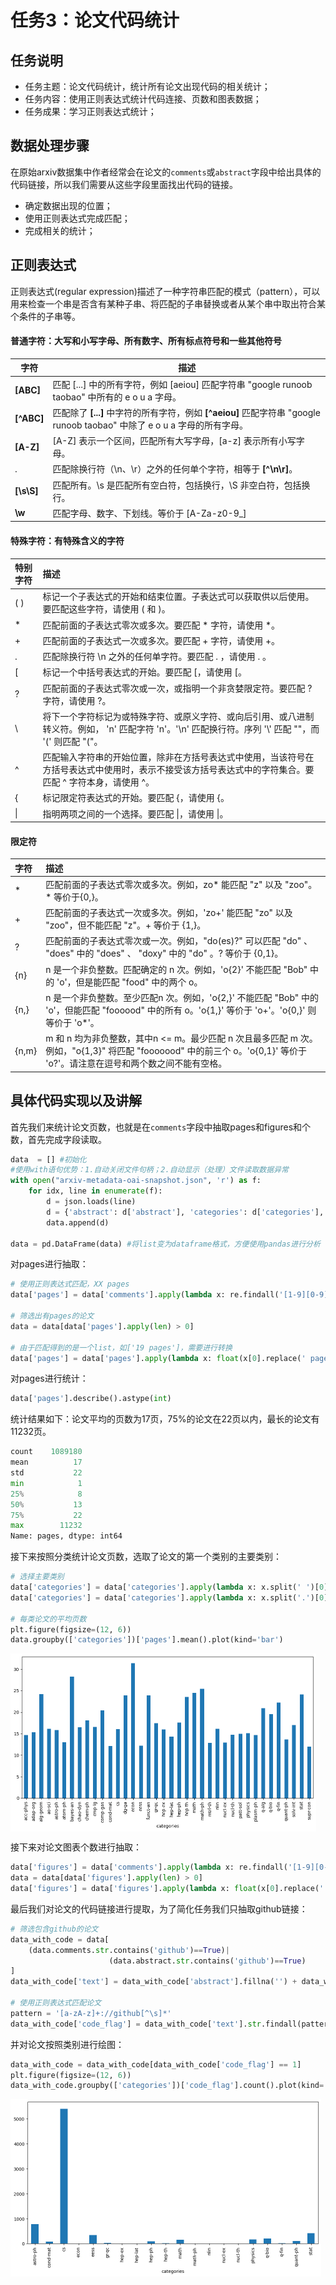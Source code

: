 # 任务3：论文代码统计

## 任务说明

- 任务主题：论文代码统计，统计所有论文出现代码的相关统计；
- 任务内容：使用正则表达式统计代码连接、页数和图表数据；
- 任务成果：学习正则表达式统计；

## 数据处理步骤

在原始arxiv数据集中作者经常会在论文的`comments`或`abstract`字段中给出具体的代码链接，所以我们需要从这些字段里面找出代码的链接。

- 确定数据出现的位置；
- 使用正则表达式完成匹配；
- 完成相关的统计；

## 正则表达式

正则表达式(regular expression)描述了一种字符串匹配的模式（pattern），可以用来检查一个串是否含有某种子串、将匹配的子串替换或者从某个串中取出符合某个条件的子串等。

#### 普通字符：大写和小写字母、所有数字、所有标点符号和一些其他符号

| 字符       | 描述                                                         |
| ---------- | ------------------------------------------------------------ |
| **[ABC]**  | 匹配 [...] 中的所有字符，例如 [aeiou] 匹配字符串 "google runoob taobao" 中所有的 e o u a 字母。 |
| **[^ABC]** | 匹配除了 **[...]** 中字符的所有字符，例如 **[^aeiou]** 匹配字符串 "google runoob taobao" 中除了 e o u a 字母的所有字母。 |
| **[A-Z]**  | [A-Z] 表示一个区间，匹配所有大写字母，[a-z] 表示所有小写字母。 |
| .          | 匹配除换行符（\n、\r）之外的任何单个字符，相等于 **[^\n\r]**。 |
| **[\s\S]** | 匹配所有。\s 是匹配所有空白符，包括换行，\S 非空白符，包括换行。 |
| **\w**     | 匹配字母、数字、下划线。等价于 [A-Za-z0-9_]                  |

#### 特殊字符：有特殊含义的字符

| 特别字符 | 描述                                                         |
| :------- | :----------------------------------------------------------- |
| ( )      | 标记一个子表达式的开始和结束位置。子表达式可以获取供以后使用。要匹配这些字符，请使用 \( 和 \)。 |
| *        | 匹配前面的子表达式零次或多次。要匹配 * 字符，请使用 \*。     |
| +        | 匹配前面的子表达式一次或多次。要匹配 + 字符，请使用 \+。     |
| .        | 匹配除换行符 \n 之外的任何单字符。要匹配 . ，请使用 \. 。    |
| [        | 标记一个中括号表达式的开始。要匹配 [，请使用 \[。            |
| ?        | 匹配前面的子表达式零次或一次，或指明一个非贪婪限定符。要匹配 ? 字符，请使用 \?。 |
| \        | 将下一个字符标记为或特殊字符、或原义字符、或向后引用、或八进制转义符。例如， 'n' 匹配字符 'n'。'\n' 匹配换行符。序列 '\\' 匹配 "\"，而 '\(' 则匹配 "("。 |
| ^        | 匹配输入字符串的开始位置，除非在方括号表达式中使用，当该符号在方括号表达式中使用时，表示不接受该方括号表达式中的字符集合。要匹配 ^ 字符本身，请使用 \^。 |
| {        | 标记限定符表达式的开始。要匹配 {，请使用 \{。                |
| \|       | 指明两项之间的一个选择。要匹配 \|，请使用 \|。               |

#### 限定符

| 字符  | 描述                                                         |
| :---- | :----------------------------------------------------------- |
| *     | 匹配前面的子表达式零次或多次。例如，zo* 能匹配 "z" 以及 "zoo"。* 等价于{0,}。 |
| +     | 匹配前面的子表达式一次或多次。例如，'zo+' 能匹配 "zo" 以及 "zoo"，但不能匹配 "z"。+ 等价于 {1,}。 |
| ?     | 匹配前面的子表达式零次或一次。例如，"do(es)?" 可以匹配 "do" 、 "does" 中的 "does" 、 "doxy" 中的 "do" 。? 等价于 {0,1}。 |
| {n}   | n 是一个非负整数。匹配确定的 n 次。例如，'o{2}' 不能匹配 "Bob" 中的 'o'，但是能匹配 "food" 中的两个 o。 |
| {n,}  | n 是一个非负整数。至少匹配n 次。例如，'o{2,}' 不能匹配 "Bob" 中的 'o'，但能匹配 "foooood" 中的所有 o。'o{1,}' 等价于 'o+'。'o{0,}' 则等价于 'o*'。 |
| {n,m} | m 和 n 均为非负整数，其中n <= m。最少匹配 n 次且最多匹配 m 次。例如，"o{1,3}" 将匹配 "fooooood" 中的前三个 o。'o{0,1}' 等价于 'o?'。请注意在逗号和两个数之间不能有空格。 |

## 具体代码实现以及讲解

首先我们来统计论文页数，也就是在`comments`字段中抽取pages和figures和个数，首先完成字段读取。

```python
data  = [] #初始化
#使用with语句优势：1.自动关闭文件句柄；2.自动显示（处理）文件读取数据异常
with open("arxiv-metadata-oai-snapshot.json", 'r') as f: 
    for idx, line in enumerate(f): 
        d = json.loads(line)
        d = {'abstract': d['abstract'], 'categories': d['categories'], 'comments': d['comments']}
        data.append(d)
        
data = pd.DataFrame(data) #将list变为dataframe格式，方便使用pandas进行分析
```

对pages进行抽取：

```python
# 使用正则表达式匹配，XX pages
data['pages'] = data['comments'].apply(lambda x: re.findall('[1-9][0-9]* pages', str(x)))

# 筛选出有pages的论文
data = data[data['pages'].apply(len) > 0]

# 由于匹配得到的是一个list，如['19 pages']，需要进行转换
data['pages'] = data['pages'].apply(lambda x: float(x[0].replace(' pages', '')))
```

对pages进行统计：

```python
data['pages'].describe().astype(int)
```

统计结果如下：论文平均的页数为17页，75%的论文在22页以内，最长的论文有11232页。

```python
count    1089180
mean          17
std           22
min            1
25%            8
50%           13
75%           22
max        11232
Name: pages, dtype: int64
```

接下来按照分类统计论文页数，选取了论文的第一个类别的主要类别：

```python
# 选择主要类别
data['categories'] = data['categories'].apply(lambda x: x.split(' ')[0])
data['categories'] = data['categories'].apply(lambda x: x.split('.')[0])

# 每类论文的平均页数
plt.figure(figsize=(12, 6))
data.groupby(['categories'])['pages'].mean().plot(kind='bar')
```

<img src="img/task3_image1.png" alt="task3_image1" style="zoom:50%;" align=center />

接下来对论文图表个数进行抽取：

```python
data['figures'] = data['comments'].apply(lambda x: re.findall('[1-9][0-9]* figures', str(x)))
data = data[data['figures'].apply(len) > 0]
data['figures'] = data['figures'].apply(lambda x: float(x[0].replace(' figures', '')))
```

最后我们对论文的代码链接进行提取，为了简化任务我们只抽取github链接：

```python
# 筛选包含github的论文
data_with_code = data[
    (data.comments.str.contains('github')==True)|
                      (data.abstract.str.contains('github')==True)
]
data_with_code['text'] = data_with_code['abstract'].fillna('') + data_with_code['comments'].fillna('')

# 使用正则表达式匹配论文
pattern = '[a-zA-z]+://github[^\s]*'
data_with_code['code_flag'] = data_with_code['text'].str.findall(pattern).apply(len)
```

并对论文按照类别进行绘图：

```python
data_with_code = data_with_code[data_with_code['code_flag'] == 1]
plt.figure(figsize=(12, 6))
data_with_code.groupby(['categories'])['code_flag'].count().plot(kind='bar')
```

<img src="img/task3_image2.png" alt="task3_image2" style="zoom:50%;" align=center />
